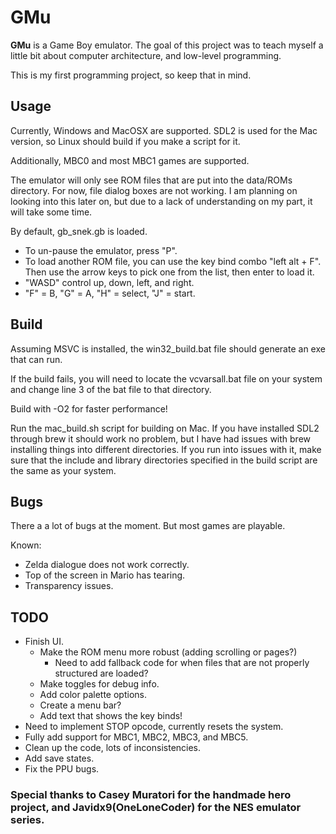 # GMu

**GMu** is a Game Boy emulator. The goal of this project was to teach myself a little bit about computer architecture, and low-level programming.

This is my first programming project, so keep that in mind.

## Usage

Currently, Windows and MacOSX are supported. SDL2 is used for the Mac version, so Linux should build if you make a script for it.

Additionally, MBC0 and most MBC1 games are supported.

The emulator will only see ROM files that are put into the data/ROMs directory. For now, file dialog boxes are not working. I am planning on looking into this later on, but due to a lack of understanding on my part, it will take some time.

By default, gb_snek.gb is loaded. 
- To un-pause the emulator, press "P".
- To load another ROM file, you can use the key bind combo "left alt + F". Then use the arrow keys to pick one from the list, then enter to load it.
- "WASD" control up, down, left, and right.
- "F" = B, "G" = A, "H" = select, "J" = start.

## Build
Assuming MSVC is installed, the win32_build.bat file should generate an exe that can run.

If the build fails, you will need to locate the vcvarsall.bat file on your system and change line 3 of the bat file to that directory. 

Build with -O2 for faster performance!

Run the mac_build.sh script for building on Mac. If you have installed SDL2 through brew it should work no problem, but I have had issues with brew installing things into different directories.
If you run into issues with it, make sure that the include and library directories specified in the build script are the same as your system.

## Bugs
There a a lot of bugs at the moment. But most games are playable.

Known:
- Zelda dialogue does not work correctly.
- Top of the screen in Mario has tearing.
- Transparency issues.

## TODO
- Finish UI.
    - Make the ROM menu more robust (adding scrolling or pages?)
        - Need to add fallback code for when files that are not properly structured are loaded?     
    - Make toggles for debug info.
    - Add color palette options.
    - Create a menu bar?
    - Add text that shows the key binds!
- Need to implement STOP opcode, currently resets the system.
- Fully add support for MBC1, MBC2, MBC3, and MBC5.
- Clean up the code, lots of inconsistencies.
- Add save states.
- Fix the PPU bugs.

### Special thanks to Casey Muratori for the handmade hero project, and Javidx9(OneLoneCoder) for the NES emulator series. 
